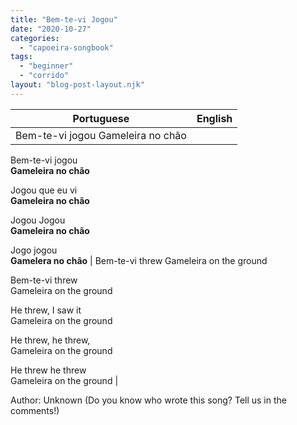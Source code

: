 ```yaml
---
title: "Bem-te-vi Jogou"
date: "2020-10-27"
categories: 
  - "capoeira-songbook"
tags: 
  - "beginner"
  - "corrido"
layout: "blog-post-layout.njk"
---
```


| Portuguese | English |
| --- | --- |
| Bem-te-vi jogou Gameleira no chão  
  
Bem-te-vi jogou  
**Gameleira no chão**  
  
Jogou que eu vi  
**Gameleira no chão**  
  
Jogou Jogou  
**Gameleira no chão**  
  
Jogo jogou  
**Gamelera no chão** | Bem-te-vi threw Gameleira on the ground  
  
Bem-te-vi threw  
Gameleira on the ground  
  
He threw, I saw it  
Gameleira on the ground  
  
He threw, he threw,  
Gameleira on the ground  
  
He threw he threw  
Gameleira on the ground |

<figcaption>

Author: Unknown (Do you know who wrote this song? Tell us in the comments!)

</figcaption>
